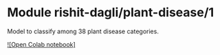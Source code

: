 # Module rishit-dagli/plant-disease/1
Model to classify among 38 plant disease categories.

<!-- module-type: image-classification -->
<!-- network-architecture: mobilenet -->
<!-- dataset: plant_village -->
<!-- fine-tunable: false -->
<!-- license: Apache-2.0 -->
<!-- format: saved_model_2 -->
<!-- asset-path: https://github.com/Rishit-dagli/Greenathon-Plant-AI/releases/download/v0.1.0/saved_model.tar.gz -->

[![Open Colab notebook]](https://colab.research.google.com/github/Rishit-dagli/Greenathon-Plant-AI/blob/main/notebooks/plant-diseases-training.ipynb)

